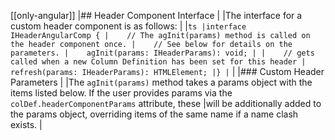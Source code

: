 [[only-angular]]
|## Header Component Interface
|
|The interface for a custom header component is as follows:
|
|```ts
|interface IHeaderAngularComp {
|    // The agInit(params) method is called on the header component once.
|    // See below for details on the parameters.
|    agInit(params: IHeaderParams): void;
|
|    // gets called when a new Column Definition has been set for this header
|    refresh(params: IHeaderParams): HTMLElement;
|}
|```
|
|### Custom Header Parameters
|
|The `agInit(params)` method takes a params object with the items listed below. If the user provides params via the `colDef.headerComponentParams` attribute, these
|will be additionally added to the params object, overriding items of the same name if a name clash exists.
|
